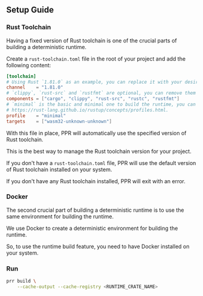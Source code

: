 ## Setup Guide
### Rust Toolchain
Having a fixed version of Rust toolchain is one of the crucial parts of building a deterministic runtime.

Create a `rust-toolchain.toml` file in the root of your project and add the following content:

```toml
[toolchain]
# Using Rust `1.81.0` as an example, you can replace it with your desired version.
channel    = "1.81.0"
# `clippy`, `rust-src` and `rustfmt` are optional, you can remove them if you don't need them.
components = ["cargo", "clippy", "rust-src", "rustc", "rustfmt"]
# `minimal` is the basic and minimal one to build the runtime, you can choose the profile that you need.
# https://rust-lang.github.io/rustup/concepts/profiles.html.
profile    = "minimal"
targets    = ["wasm32-unknown-unknown"]
```

With this file in place, PPR will automatically use the specified version of Rust toolchain.

This is the best way to manage the Rust toolchain version for your project.

If you don't have a `rust-toolchain.toml` file, PPR will use the default version of Rust toolchain installed on your system.

If you don't have any Rust toolchain installed, PPR will exit with an error.

### Docker
The second crucial part of building a deterministic runtime is to use the same environment for building the runtime.

We use Docker to create a deterministic environment for building the runtime.

So, to use the runtime build feature, you need to have Docker installed on your system.

### Run
```sh
prr build \
	--cache-output --cache-registry <RUNTIME_CRATE_NAME>
```
